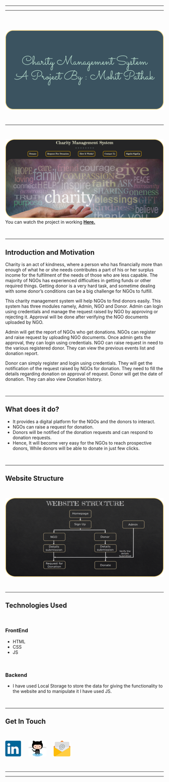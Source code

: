 *********
********
<br>
<br>

[![Title](IMAGES/title.png)](#)

<br>


***
<br>

[![Welcome Screen](IMAGES/Welcome.png)][Youtube]
You can watch the project in working **[Here.][Youtube]**

<br>

***

## Introduction and Motivation

Charity is an act of kindness, where a person who has financially more than enough of what he or she needs contributes a part of his or her surplus income for the fulfilment of the needs of those who are less capable. The majority of NGOs has experienced difficulties in getting funds or other required things. Getting donor is a very hard task, and sometime dealing with some donor’s conditions can be a big challenge for NGOs to fulfill.<br>

This charity management system will help NGOs to find donors easily. This system has three modules namely, Admin, NGO and Donor. Admin can login using credentials and manage the request raised by NGO by approving or rejecting it. Approval will be done after verifying the NGO documents uploaded by NGO.<br>

Admin will get the report of NGOs who get donations. NGOs can register and raise request by uploading NGO documents. Once admin gets the approval, they can login using credentials. NGO can raise request in need to the various registered donor. They can view the previous events list and donation report.<br>

Donor can simply register and login using credentials. They will get the notification of the request raised by NGOs for donation. They need to fill the details regarding donation on approval of request. Donor will get the date of donation. They can also view Donation history.

<br>

***

## What does it do?
- It provides a digital platform for the NGOs and the donors to interact.<br>
- NGOs can raise a request for donation.<br>
- Donors will be notified of the donation requests and can respond to donation requests.<br>
- Hence, It will become very easy for the NGOs to reach prospective donors, While donors will be able to donate in just few clicks.

<br>

***

## Website Structure
<br>

[![Website Structure](IMAGES/WebsiteStructure.png)](#)

<br>

***

## Technologies Used

<br>

### FrontEnd
- HTML
- CSS
- JS
<br>

### Backend
- I have used Local Storage to store the data for giving the functionality to the website and to manipulate it I have used JS.

<br>

***

## Get In Touch

<br>

[![LinkedIn](https://github.com/aystic/aystic/blob/main/Images/linkedinlogosmall.png)][LinkedIn]&nbsp;&nbsp;&nbsp;&nbsp;&nbsp;
[![GitHub](https://github.com/aystic/aystic/blob/main/Images/githublogosmall.png)][GitHub]&nbsp;&nbsp;&nbsp;&nbsp;&nbsp;
[![Email](https://github.com/aystic/aystic/blob/main/Images/emaillogosmall.png)][Email]

<br>

**********
*********


[Youtube]: <https://youtu.be/pc-hVD-qUNM>
[LinkedIn]: <https://www.linkedin.com/in/aystic/>
[GitHub]: <https://github.com/aystic>
[Email]: <mailto: pmohitb3011@gmail.com>
